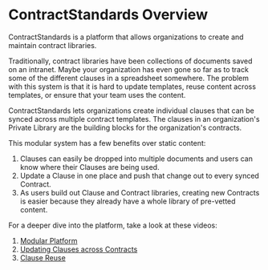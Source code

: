 # ContractStandards Overview

ContractStandards is a platform that allows organizations to create and maintain contract libraries. 

Traditionally, contract libraries have been collections of documents saved on an intranet. Maybe your organization has even gone so far as to track some of the different clauses in a spreadsheet somewhere. The problem with this system is that it is hard to update templates, reuse content across templates, or ensure that your team uses the content.

ContractStandards lets organizations create individual clauses that can be synced across multiple contract templates. The clauses in an organization's Private Library are the building blocks for the organization's contracts.

This modular system has a few benefits over static content:

1. Clauses can easily be dropped into multiple documents and users can know where their Clauses are being used.
2. Update a Clause in one place and push that change out to every synced Contract.
3. As users build out Clause and Contract libraries, creating new Contracts is easier because they already have a whole library of pre-vetted content.

For a deeper dive into the platform, take a look at these videos:

1. [Modular Platform](https://youtu.be/eFFJ9U7Vt_0)
2. [Updating Clauses across Contracts](https://youtu.be/UF6fWDp4kJs)
3. [Clause Reuse](https://youtu.be/xd5aHNJ6nWc)



 
